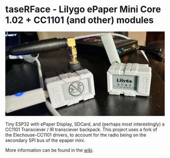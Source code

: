  # taseRFace - Lilygo ePaper Mini Core 1.02 + CC1101 (and other) modules

![twin Bees](./docs/IMG_0131.jpg)

Tiny ESP32 with ePaper Display, SDCard, and (perhaps most interestingly) a CC1101 Transciever / IR transciever backpack. This project 
uses a fork of the Elechouse-CC1101 drivers, to account for the radio being on the secondary SPI bus of the epaper mini.

More information can be found in the [wiki](https://github.com/thesavant42/lilb42/wiki). 
